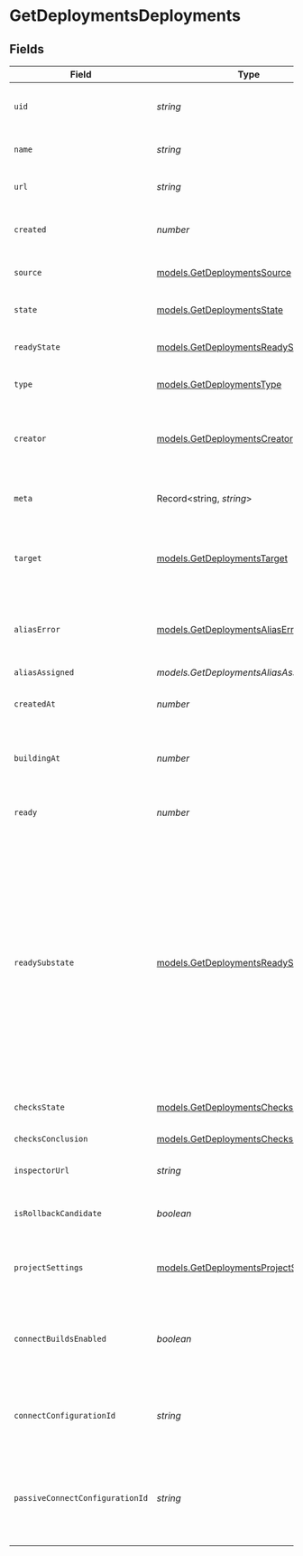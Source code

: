 # GetDeploymentsDeployments


## Fields

| Field                                                                                                                                                                                                           | Type                                                                                                                                                                                                            | Required                                                                                                                                                                                                        | Description                                                                                                                                                                                                     | Example                                                                                                                                                                                                         |
| --------------------------------------------------------------------------------------------------------------------------------------------------------------------------------------------------------------- | --------------------------------------------------------------------------------------------------------------------------------------------------------------------------------------------------------------- | --------------------------------------------------------------------------------------------------------------------------------------------------------------------------------------------------------------- | --------------------------------------------------------------------------------------------------------------------------------------------------------------------------------------------------------------- | --------------------------------------------------------------------------------------------------------------------------------------------------------------------------------------------------------------- |
| `uid`                                                                                                                                                                                                           | *string*                                                                                                                                                                                                        | :heavy_check_mark:                                                                                                                                                                                              | The unique identifier of the deployment.                                                                                                                                                                        | dpl_2euZBFqxYdDMDG1jTrHFnNZ2eUVa                                                                                                                                                                                |
| `name`                                                                                                                                                                                                          | *string*                                                                                                                                                                                                        | :heavy_check_mark:                                                                                                                                                                                              | The name of the deployment.                                                                                                                                                                                     | docs                                                                                                                                                                                                            |
| `url`                                                                                                                                                                                                           | *string*                                                                                                                                                                                                        | :heavy_check_mark:                                                                                                                                                                                              | The URL of the deployment.                                                                                                                                                                                      | docs-9jaeg38me.vercel.app                                                                                                                                                                                       |
| `created`                                                                                                                                                                                                       | *number*                                                                                                                                                                                                        | :heavy_check_mark:                                                                                                                                                                                              | Timestamp of when the deployment got created.                                                                                                                                                                   | 1609492210000                                                                                                                                                                                                   |
| `source`                                                                                                                                                                                                        | [models.GetDeploymentsSource](../models/getdeploymentssource.md)                                                                                                                                                | :heavy_minus_sign:                                                                                                                                                                                              | The source of the deployment.                                                                                                                                                                                   | cli                                                                                                                                                                                                             |
| `state`                                                                                                                                                                                                         | [models.GetDeploymentsState](../models/getdeploymentsstate.md)                                                                                                                                                  | :heavy_minus_sign:                                                                                                                                                                                              | In which state is the deployment.                                                                                                                                                                               | READY                                                                                                                                                                                                           |
| `readyState`                                                                                                                                                                                                    | [models.GetDeploymentsReadyState](../models/getdeploymentsreadystate.md)                                                                                                                                        | :heavy_minus_sign:                                                                                                                                                                                              | In which state is the deployment.                                                                                                                                                                               | READY                                                                                                                                                                                                           |
| `type`                                                                                                                                                                                                          | [models.GetDeploymentsType](../models/getdeploymentstype.md)                                                                                                                                                    | :heavy_check_mark:                                                                                                                                                                                              | The type of the deployment.                                                                                                                                                                                     | LAMBDAS                                                                                                                                                                                                         |
| `creator`                                                                                                                                                                                                       | [models.GetDeploymentsCreator](../models/getdeploymentscreator.md)                                                                                                                                              | :heavy_check_mark:                                                                                                                                                                                              | Metadata information of the user who created the deployment.                                                                                                                                                    |                                                                                                                                                                                                                 |
| `meta`                                                                                                                                                                                                          | Record<string, *string*>                                                                                                                                                                                        | :heavy_minus_sign:                                                                                                                                                                                              | Metadata information from the Git provider.                                                                                                                                                                     |                                                                                                                                                                                                                 |
| `target`                                                                                                                                                                                                        | [models.GetDeploymentsTarget](../models/getdeploymentstarget.md)                                                                                                                                                | :heavy_minus_sign:                                                                                                                                                                                              | On which environment has the deployment been deployed to.                                                                                                                                                       | production                                                                                                                                                                                                      |
| `aliasError`                                                                                                                                                                                                    | [models.GetDeploymentsAliasError](../models/getdeploymentsaliaserror.md)                                                                                                                                        | :heavy_minus_sign:                                                                                                                                                                                              | An error object in case aliasing of the deployment failed.                                                                                                                                                      |                                                                                                                                                                                                                 |
| `aliasAssigned`                                                                                                                                                                                                 | *models.GetDeploymentsAliasAssigned*                                                                                                                                                                            | :heavy_minus_sign:                                                                                                                                                                                              | N/A                                                                                                                                                                                                             |                                                                                                                                                                                                                 |
| `createdAt`                                                                                                                                                                                                     | *number*                                                                                                                                                                                                        | :heavy_minus_sign:                                                                                                                                                                                              | Timestamp of when the deployment got created.                                                                                                                                                                   | 1609492210000                                                                                                                                                                                                   |
| `buildingAt`                                                                                                                                                                                                    | *number*                                                                                                                                                                                                        | :heavy_minus_sign:                                                                                                                                                                                              | Timestamp of when the deployment started building at.                                                                                                                                                           | 1609492210000                                                                                                                                                                                                   |
| `ready`                                                                                                                                                                                                         | *number*                                                                                                                                                                                                        | :heavy_minus_sign:                                                                                                                                                                                              | Timestamp of when the deployment got ready.                                                                                                                                                                     | 1609492210000                                                                                                                                                                                                   |
| `readySubstate`                                                                                                                                                                                                 | [models.GetDeploymentsReadySubstate](../models/getdeploymentsreadysubstate.md)                                                                                                                                  | :heavy_minus_sign:                                                                                                                                                                                              | Since June 2023 Substate of deployment when readyState is 'READY' Tracks whether or not deployment has seen production traffic: - STAGED: never seen production traffic - PROMOTED: has seen production traffic |                                                                                                                                                                                                                 |
| `checksState`                                                                                                                                                                                                   | [models.GetDeploymentsChecksState](../models/getdeploymentschecksstate.md)                                                                                                                                      | :heavy_minus_sign:                                                                                                                                                                                              | State of all registered checks                                                                                                                                                                                  |                                                                                                                                                                                                                 |
| `checksConclusion`                                                                                                                                                                                              | [models.GetDeploymentsChecksConclusion](../models/getdeploymentschecksconclusion.md)                                                                                                                            | :heavy_minus_sign:                                                                                                                                                                                              | Conclusion for checks                                                                                                                                                                                           |                                                                                                                                                                                                                 |
| `inspectorUrl`                                                                                                                                                                                                  | *string*                                                                                                                                                                                                        | :heavy_check_mark:                                                                                                                                                                                              | Vercel URL to inspect the deployment.                                                                                                                                                                           | https://vercel.com/acme/nextjs/J1hXN00qjUeoYfpEEf7dnDtpSiVq                                                                                                                                                     |
| `isRollbackCandidate`                                                                                                                                                                                           | *boolean*                                                                                                                                                                                                       | :heavy_minus_sign:                                                                                                                                                                                              | Deployment can be used for instant rollback                                                                                                                                                                     |                                                                                                                                                                                                                 |
| `projectSettings`                                                                                                                                                                                               | [models.GetDeploymentsProjectSettings](../models/getdeploymentsprojectsettings.md)                                                                                                                              | :heavy_minus_sign:                                                                                                                                                                                              | The project settings which was used for this deployment                                                                                                                                                         |                                                                                                                                                                                                                 |
| `connectBuildsEnabled`                                                                                                                                                                                          | *boolean*                                                                                                                                                                                                       | :heavy_minus_sign:                                                                                                                                                                                              | The flag saying if Vercel Connect configuration is used for builds                                                                                                                                              |                                                                                                                                                                                                                 |
| `connectConfigurationId`                                                                                                                                                                                        | *string*                                                                                                                                                                                                        | :heavy_minus_sign:                                                                                                                                                                                              | The ID of Vercel Connect configuration used for this deployment                                                                                                                                                 |                                                                                                                                                                                                                 |
| `passiveConnectConfigurationId`                                                                                                                                                                                 | *string*                                                                                                                                                                                                        | :heavy_minus_sign:                                                                                                                                                                                              | The ID of Vercel Connect configuration used for this deployment's passive functions                                                                                                                             |                                                                                                                                                                                                                 |